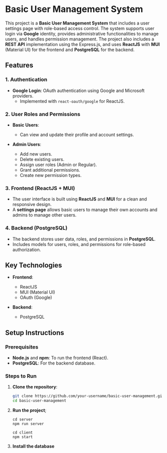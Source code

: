 # Basic User Management System

This project is a **Basic User Management System** that includes a user settings page with role-based access control. The system supports user login via **Google** identity, provides administrative functionalities to manage users, and handles permission management. The project also includes a **REST API** implementation using the Express.js, and uses **ReactJS** with **MUI** (Material UI) for the frontend and **PostgreSQL** for the backend.

## Features

### 1. Authentication
- **Google Login**: OAuth authentication using Google and Microsoft providers.
  - Implemented with `react-oauth/google` for ReactJS.
  
### 2. User Roles and Permissions
- **Basic Users**: 
  - Can view and update their profile and account settings.
  
- **Admin Users**: 
  - Add new users.
  - Delete existing users.
  - Assign user roles (Admin or Regular).
  - Grant additional permissions.
  - Create new permission types.

### 3. Frontend (ReactJS + MUI)
- The user interface is built using **ReactJS** and **MUI** for a clean and responsive design.
- A **settings page** allows basic users to manage their own accounts and admins to manage other users.

### 4. Backend (PostgreSQL)
- The backend stores user data, roles, and permissions in **PostgreSQL**.
- Includes models for users, roles, and permissions for role-based authorization.

## Key Technologies
- **Frontend**: 
  - ReactJS
  - MUI (Material UI)
  - OAuth (Google)
  
- **Backend**: 
  - PostgreSQL

## Setup Instructions

### Prerequisites
- **Node.js** and **npm**: To run the frontend (React).
- **PostgreSQL**: For the backend database.

### Steps to Run
1. **Clone the repository**:
   ```bash
   git clone https://github.com/your-username/basic-user-management.git
   cd basic-user-management
2. **Run the project**;
   ```command
   cd server
   npm run server
   
   cd client
   npm start
3. **Install the database**
   
